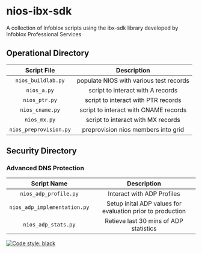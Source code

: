 # nios-ibx-sdk
A collection of Infoblox scripts using the ibx-sdk library developed by Infoblox Professional Services
## Operational Directory
| Script File | Description |
| :---: | :---: |
| `nios_buildlab.py` | populate NIOS with various test records |
| `nios_a.py` | script to interact with A records |
| `nios_ptr.py` | script to interact with PTR records |
| `nios_cname.py` | script to interact with CNAME records | 
| `nios_mx.py` | script to interact with MX records |
| `nios_preprovision.py` | preprovision nios members into grid |


## Security Directory
### Advanced DNS Protection
| Script Name | Description | 
| :---: | :---: |
| `nios_adp_profile.py` | Interact with ADP Profiles |
| `nios_adp_implementation.py` | Setup inital ADP values for evaluation prior to production |
| `nios_adp_stats.py` | Retieve last 30 mins of ADP statistics |






[![Code style: black](https://img.shields.io/badge/code%20style-black-000000.svg)](https://github.com/psf/black)
